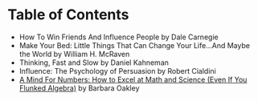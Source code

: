 # Table of Contents

* How To Win Friends And Influence People by Dale Carnegie
* Make Your Bed: Little Things That Can Change Your Life...And Maybe the World by William H. McRaven
* Thinking, Fast and Slow by Daniel Kahneman
* Influence: The Psychology of Persuasion by Robert Cialdini
* [A Mind For Numbers: How to Excel at Math and Science (Even If You Flunked Algebra)](books/a_mind_for_numbers.md) by Barbara Oakley
